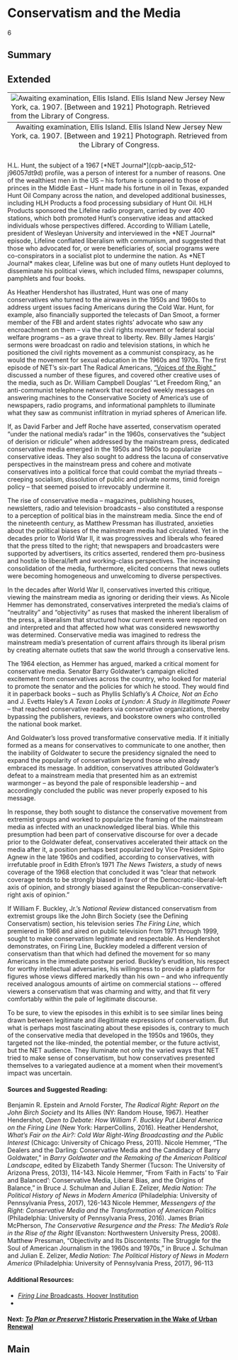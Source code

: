 # Conservatism and the Media
6

## Summary

## Extended
<table class="exhibit-image">
  <caption align="bottom" class="exhibit-caption">Awaiting examination, Ellis Island. Ellis Island New Jersey New York, ca. 1907. [Between and 1921] Photograph. Retrieved from the Library of Congress.</caption>
  <tr><td><img src="https://s3.amazonaws.com/americanarchive.org/exhibits/ellisisland.png" alt="Awaiting examination, Ellis Island. Ellis Island New Jersey New York, ca. 1907. [Between and 1921] Photograph. Retrieved from the Library of Congress."/></td></tr>
</table>
H.L. Hunt, the subject of a 1967 [*NET Journal*](cpb-aacip_512-j96057dt9d) profile, was a person of interest for a number of reasons. One of the wealthiest men in the US – his fortune is compared to those of princes in the Middle East – Hunt made his fortune in oil in Texas, expanded Hunt Oil Company across the nation, and developed additional businesses, including HLH Products a food processing subsidiary of Hunt Oil. HLH Products sponsored the Lifeline radio program, carried by over 400 stations, which both promoted Hunt’s conservative ideas and attacked individuals whose perspectives differed. According to William Latelle, president of Wesleyan University and interviewed in the *NET Journal* episode, Lifeline conflated liberalism with communism, and suggested that those who advocated for, or were beneficiaries of, social programs were co-conspirators in a socialist plot to undermine the nation. As *NET Journal* makes clear, Lifeline was but one of many outlets Hunt deployed to disseminate his political views, which included films, newspaper columns, pamphlets and four books.

As Heather Hendershot has illustrated, Hunt was one of many conservatives who turned to the airwaves in the 1950s and 1960s to address urgent issues facing Americans during the Cold War. Hunt, for example, also financially supported the telecasts of Dan Smoot, a former member of the FBI and ardent states rights’ advocate who saw any encroachment on them – via the civil rights movement or federal social welfare programs – as a grave threat to liberty. Rev. Billy James Hargis’ sermons were broadcast on radio and television stations, in which he positioned the civil rights movement as a communist conspiracy, as he would the movement for sexual education in the 1960s and 1970s. The first episode of NET’s six-part The Radical Americans, [“Voices of the Right,”](cpb-aacip_512-445h990541) discussed a number of these figures, and covered other creative uses of the media, such as Dr. William Campbell Douglas’ “Let Freedom Ring,” an anti-communist telephone network that recorded weekly messages on answering machines to the Conservative Society of America’s use of newspapers, radio programs, and informational pamphlets to illuminate what they saw as communist infiltration in myriad spheres of American life.

If, as David Farber and Jeff Roche have asserted, conservatism operated “under the national media’s radar” in the 1960s, conservatives the “subject of derision or ridicule” when addressed by the mainstream press,  dedicated conservative media emerged in the 1950s and 1960s to popularize conservative ideas. They also sought to address the lacuna of conservative perspectives in the mainstream press and cohere and motivate conservatives into a political force that could combat the myriad threats – creeping socialism, dissolution of public and private norms, timid foreign policy – that seemed poised to irrevocably undermine it. 

The rise of conservative media – magazines, publishing houses, newsletters, radio and television broadcasts – also constituted a response to a perception of political bias in the mainstream media. Since the end of the nineteenth century, as Matthew Pressman has illustrated, anxieties about the political biases of the mainstream media had circulated. Yet in the decades prior to World War II, it was progressives and liberals who feared that the press tilted to the right; that newspapers and broadcasters were supported by advertisers, its critics asserted, rendered them pro-business and hostile to liberal/left and working-class perspectives. The increasing consolidation of the media, furthermore, elicited concerns that news outlets were becoming homogeneous and unwelcoming to diverse perspectives. 

In the decades after World War II, conservatives inverted this critique, viewing the mainstream media as ignoring or deriding their views. As Nicole Hemmer has demonstrated, conservatives interpreted the media’s claims of “neutrality” and “objectivity” as ruses that masked the inherent liberalism of the press, a liberalism that structured how current events were reported on and interpreted and that affected how what was considered newsworthy was determined. Conservative media was imagined to redress the mainstream media’s presentation of current affairs through its liberal prism by creating alternate outlets that saw the world through a conservative lens. 

The 1964 election, as Hemmer has argued, marked a critical moment for conservative media. Senator Barry Goldwater’s campaign elicited excitement from conservatives across the country, who looked for material to promote the senator and the policies for which he stood. They would find it in paperback books – such as Phyllis Schlafly’s *A Choice, Not an Echo* and J. Evetts Haley’s *A Texan Looks at Lyndon: A Study in Illegitimate Power* – that reached conservative readers via conservative organizations, thereby bypassing the publishers, reviews, and bookstore owners who controlled the national book market. 

And Goldwater’s loss proved transformative conservative media. If it initially formed as a means for conservatives to communicate to one another, then the inability of Goldwater to secure the presidency signaled the need to expand the popularity of conservatism beyond those who already embraced its message. In addition, conservatives attributed Goldwater’s defeat to a mainstream media that presented him as an extremist warmonger – as beyond the pale of responsible leadership – and accordingly concluded the public was never properly exposed to his message. 

In response, they both sought to distance the conservative movement from extremist groups and worked to popularize the framing of the mainstream media as infected with an unacknowledged liberal bias. While this presumption had been part of conservative discourse for over a decade prior to the Goldwater defeat, conservatives accelerated their attack on the media after it, a position perhaps best popularized by Vice President Spiro Agnew in the late 1960s and codified, according to conservatives, with irrefutable proof in Edith Efron’s 1971 *The News Twisters*, a study of news coverage of the 1968 election that concluded it was “clear that network coverage tends to be strongly biased in favor of the Democratic-liberal-left axis of opinion, and strongly biased against the Republican-conservative-right axis of opinion.” 

If William F. Buckley, Jr.’s *National Review* distanced conservatism from extremist groups like the John Birch Society (see the Defining Conservatism) section, his television series *The Firing Line*, which premiered in 1966 and aired on public television from 1971 through 1999, sought to make conservatism legitimate and respectable. As Hendershot demonstrates, on Firing Line, Buckley modeled a different version of conservatism than that which had defined the movement for so many Americans in the immediate postwar period. Buckley’s erudition, his respect for worthy intellectual adversaries, his willingness to provide a platform for figures whose views differed markedly than his own – and who infrequently received analogous amounts of airtime on commercial stations -- offered viewers a conservatism that was charming and witty, and that fit very comfortably within the pale of legitimate discourse. 

To be sure, to view the episodes in this exhibit is to see similar lines being drawn between legitimate and illegitimate expressions of conservatism. But what is perhaps most fascinating about these episodes is, contrary to much of the conservative media that developed in the 1950s and 1960s, they targeted not the like-minded, the potential member, or the future activist, but the NET audience. They illuminate not only the varied ways that NET tried to make sense of conservatism, but how conservatives presented themselves to a variegated audience at a moment when their movement’s impact was uncertain. 


#### Sources and Suggested Reading:
Benjamin R. Epstein and Arnold Forster, *The Radical Right: Report on the John Birch Society* 
	and Its Allies (NY: Random House, 1967).
Heather Hendershot, *Open to Debate: How William F. Buckley Put Liberal America on the 
	Firing Line* (New York: HarperCollins, 2016).
Heather Hendershot, *What’s Fair on the Air?: Cold War Right-Wing Broadcasting and the 
	Public Interest* (Chicago: University of Chicago Press, 2011).
Nicole Hemmer, “The Dealers and the Darling: Conservative Media and the Candidacy of Barry 
	Goldwater,” in *Barry Goldwater and the Remaking of the American Political Landscape*, 
	edited by Elizabeth Tandy Shermer (Tucson: The University of Arizona Press, 2013), 
	114-143.
Nicole Hemmer, “From ‘Faith in Facts’ to ‘Fair and Balanced’: Conservative Media, Liberal 
	Bias, and the Origins of Balance,” in Bruce J. Schulman and Julian E. Zelizer, *Media 
	Nation: The Political History of News in Modern America* (Philadelphia: University of 
	Pennsylvania Press, 2017), 126-143
Nicole Hemmer, *Messengers of the Right: Conservative Media and the Transformation of 
	American Politics* (Philadelphia: University of Pennsylvania Press, 2016).
James Brian McPherson, *The Conservative Resurgence and the Press: The Media’s Role in the 
	Rise of the Right* (Evanston: Northwestern University Press, 2008).
Matthew Pressman, “Objectivity and Its Discontents: The Struggle for the Soul of American 
	Journalism in the 1960s and 1970s,” in Bruce J. Schulman and Julian E. Zelizer, *Media 
	Nation: The Political History of News in Modern America* (Philadelphia: University of 
	Pennsylvania Press, 2017), 96-113





#### Additional Resources:

- [*Firing Line* Broadcasts, Hoover Institution](https://www.hoover.org/library-archives/collections/firing-line)
-

#### Next: [*To Plan or Preserve?* Historic Preservation in the Wake of Urban Renewal](/exhibits/historic-preservation/urban-renewal)

## Main
